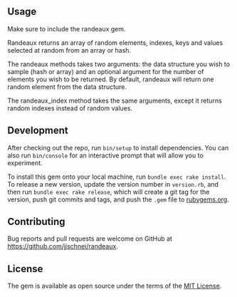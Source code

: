 ## Usage

Make sure to include the randeaux gem.

Randeaux returns an array of random elements, indexes, keys and values selected at random from an array or hash.

The randeaux methods takes two arguments:  the data structure you wish to sample (hash or array) and an optional argument for the number of elements you wish to be returned.  By default, randeaux will return one random element from the data structure.

The randeaux_index method takes the same arguments, except it returns random indexes instead of random values.

## Development

After checking out the repo, run `bin/setup` to install dependencies. You can also run `bin/console` for an interactive prompt that will allow you to experiment.

To install this gem onto your local machine, run `bundle exec rake install`. To release a new version, update the version number in `version.rb`, and then run `bundle exec rake release`, which will create a git tag for the version, push git commits and tags, and push the `.gem` file to [rubygems.org](https://rubygems.org).

## Contributing

Bug reports and pull requests are welcome on GitHub at https://github.com/jjschnei/randeaux.


## License

The gem is available as open source under the terms of the [MIT License](http://opensource.org/licenses/MIT).

